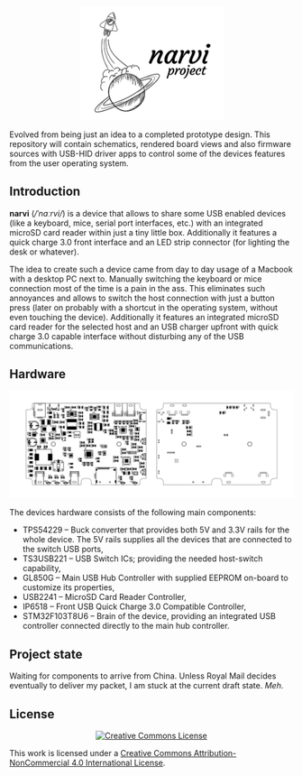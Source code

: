 <p align="center"><img width="256" src="./.assets/logo.png" alt="narvi logo"></p>

Evolved from being just an idea to a completed prototype design. This repository will contain schematics, rendered board views and also firmware sources with USB-HID driver apps to control some of the devices features from the user operating system.



## Introduction

**narvi** (*/ˈnɑːrvi/*) is a device that allows to share some USB enabled devices (like a keyboard, mice, serial port interfaces, etc.) with an integrated microSD card reader within just a tiny little box. Additionally it features a quick charge 3.0 front interface and an LED strip connector (for lighting the desk or whatever).

The idea to create such a device came from day to day usage of a Macbook with a desktop PC next to. Manually switching the keyboard or mice connection most of the time is a pain in the ass. This eliminates such annoyances and allows to switch the host connection with just a button press (later on probably with a shortcut in the operating system, without even touching the device). Additionally it features an integrated microSD card reader for the selected host and an USB charger upfront with quick charge 3.0 capable interface without disturbing any of the USB communications.



## Hardware

![pcb assembly](./.assets/pcb_assembly.png)

The devices hardware consists of the following main components:

- TPS54229 – Buck converter that provides both 5V and 3.3V rails for the whole device. The 5V rails supplies all the devices that are connected to the switch USB ports,
- TS3USB221 – USB Switch ICs; providing the needed host-switch capability,
- GL850G – Main USB Hub Controller with supplied EEPROM on-board to customize its properties,
- USB2241 – MicroSD Card Reader Controller,
- IP6518 – Front USB Quick Charge 3.0 Compatible Controller,
- STM32F103T8U6 – Brain of the device, providing an integrated USB controller connected directly to the main hub controller.



## Project state

Waiting for components to arrive from China. Unless Royal Mail decides eventually to deliver my packet, I am stuck at the current draft state. _Meh._



## License

<p align="center"><a rel="license" href="http://creativecommons.org/licenses/by-nc/4.0/"><img alt="Creative Commons License" style="border-width:0" src="https://i.creativecommons.org/l/by-nc/4.0/88x31.png" /></a></p>
This work is licensed under a <a rel="license" href="http://creativecommons.org/licenses/by-nc/4.0/">Creative Commons Attribution-NonCommercial 4.0 International License</a>.

